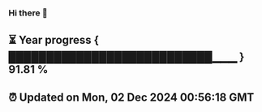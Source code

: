 ### Hi there 👋
⏳ Year progress { ███████████████████████████▁▁▁ } 91.81 %
---
⏰ Updated on Mon, 02 Dec 2024 00:56:18 GMT
---
